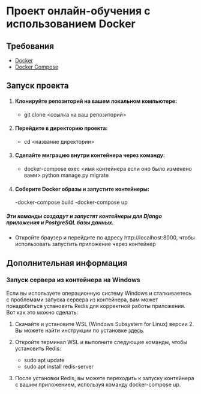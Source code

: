 # Проект онлайн-обучения с использованием Docker

## Требования

- [Docker](https://www.docker.com/)
- [Docker Compose](https://docs.docker.com/compose/)

## Запуск проекта
1. #### Клонируйте репозиторий на вашем локальном компьютере:
   - git clone <ссылка на ваш репозиторий>
2. #### Перейдите в директорию проекта:
   - cd <название директории>
3. #### Сделайте миграцию внутри контейнера через команду:
   - docker-compose exec <имя контейнера если оно было изменено вами> python manage.py migrate      
4. #### Соберите Docker образы и запустите контейнеры:
    -docker-compose build
    -docker-compose up
##### Эти команды создадут и запустят контейнеры для Django приложения и PostgreSQL базы данных.

- Откройте браузер и перейдите по адресу http://localhost:8000, чтобы использовать запустить приложение через контейнер

## Дополнительная информация

### Запуск сервера из контейнера на Windows

Если вы используете операционную систему Windows и сталкиваетесь с проблемами запуска сервера из контейнера, вам может понадобиться установить Redis для корректной работы приложения. Вот как это можно сделать:

1. Скачайте и установите WSL (Windows Subsystem for Linux) версии 2. Вы можете найти инструкции по установке [здесь](https://docs.microsoft.com/en-us/windows/wsl/install).

2. Откройте терминал WSL и выполните следующие команды, чтобы установить Redis:
   - sudo apt update
   - sudo apt install redis-server
3. После установки Redis, вы можете переходить к запуску контейнера с вашим приложением, используя команду docker-compose up.